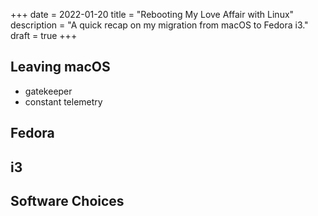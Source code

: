 +++
date = 2022-01-20
title = "Rebooting My Love Affair with Linux"
description = "A quick recap on my migration from macOS to Fedora i3."
draft = true
+++

## Leaving macOS

- gatekeeper
- constant telemetry

## Fedora

## i3

## Software Choices
